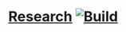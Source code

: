 # [Research][1] [![Build][build-img]][build-url]

[1]: https://research.ivanukhov.com

[build-img]: https://github.com/IvanUkhov/research/workflows/build/badge.svg
[build-url]: https://github.com/IvanUkhov/research/actions/workflows/build.yml
